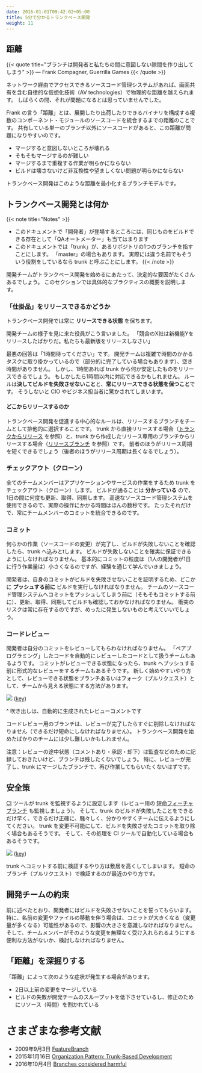 ```yaml
---
date: 2016-01-01T09:42:02+05:00
title: 5分で分かるトランクベース開発
weight: 11
---
```


## 距離

<!-- {{< quote title="Branches create distance between developers and we do not want that" >}}
&mdash; Frank Compagner, Guerrilla Games
{{< /quote >}} -->
{{< quote title="ブランチは開発者と私たちの間に意図しない隙間を作り出してしまう" >}}
&mdash; Frank Compagner, Guerrilla Games
{{< /quote >}}

<!-- Assuming any network-accessible source control, physical distance is mitigated by AV technologies including
screen sharing. So we will not worry about that so much these days. -->
ネットワーク経由でアクセスできるソースコード管理システムがあれば、画面共有を含む自律的な仮想化技術（AV technologies）で物理的な距離を越えられます。
しばらくの間、それが問題になるとは思っていませんでした。

<!-- Frank's 'distance' is about the distance to the integration of code from multiple components/modules/sub-teams for a
binary that could be deployed or shipped. The problematic distance is to code not yet in the single shared branch, 
that might: -->
Frank の言う「距離」とは、展開したり出荷したりできるバイナリを構成する複数のコンポーネント・モジュールのソースコードを統合するまでの距離のことです。
共有している単一のブランチ以外にソースコードがあると、この距離が問題になりやすいのです。

<!-- * break something unexpected once merged
* be difficult to merge in.
* not show that work was duplicated until it is merged
* not show problems of incompatibility/undesirability that does not break the build -->
* マージすると意図しないところが壊れる
* そもそもマージするのが難しい
* マージするまで重複する作業が明らかにならない
* ビルドは壊さないけど非互換性や望ましくない問題が明らかにならない

<!-- Trunk-Based Development is a branching model that reduces this distance to the minimum.  -->
トランクベース開発はこのような距離を最小化するブランチモデルです。

## トランクベース開発とは何か

{{< note title="Notes" >}}
<!-- * Use of "Developers" throughout this site, means "QA-automators" for the same buildable thing, too.
* When we say 'the trunk' on this site, it is just a branch in a single repository that developers in a team are focusing on 
for development. It may be called 'master'. That hints at the fact that the branch in question may literally not be 
called 'trunk' at all. -->
* このドキュメントで「開発者」が登場するところには、同じものをビルドできる存在として「QAオートメーター」も当てはまります
* このドキュメントでは「trunk」が、あるリポジトリの1つのブランチを指すことにします。
  「master」の場合もあります。
  実際には違う名前でもそういう役割をしているなら trunk と呼ぶことにします。
{{< /note >}}

<!-- There are many deciding factors before a development team settles on Trunk-Based Development, but here is a short overview
of the practices if they do: -->
開発チームがトランクベース開発を始めるにあたって、決定的な要因がたくさんあるでしょう。
このセクションでは具体的なプラクティスの概要を説明します。


### 「仕掛品」をリリースできるかどうか

<!-- Trunk-Based Development will always be **release ready** -->
トランクベース開発では常に **リリースできる状態** を保ちます。

<!-- If an executive manager visited the development team and commanded "Competitor X has launched feature Y, go
live now with what we have", the worst response would be "give us one hour". The development team might have been very 
busy with tricky or even time-consuming tasks (therefore partially complete), but in an hour, they are able to go live 
with something just stabilized from the trunk. Perhaps they can do it in less than an hour. The rule, though, is to **never break 
the build**, and **always be release ready** because the CIO or the business may surprise you. -->
開発チームの様子を見に来た役員がこう言いました。
「競合のX社は新機能Yをリリースしたばかりだ。私たちも最新版をリリースしなさい」

最悪の回答は「1時間待ってください」です。
開発チームは複雑で時間のかかるタスクに取り掛かっているので（部分的に完了している場合もあります）、空き時間がありません。
しかし、1時間あれば trunk から何か安定したものをリリースできるでしょう。
もしかしたら1時間以内に対応できるかもしれません。
ルールは**決してビルドを失敗させないこと**と、**常にリリースできる状態を保つこと**です。
そうしないと CIO やビジネス担当者に驚かされてしまいます。

#### どこからリリースするのか

<!-- A key facilitating rule is that Trunk-Based Development teams exclusively **either** release directly from the
trunk - see [release from trunk](/release-from-trunk/), **or** they make a branch from the trunk specifically for 
the actual release. See [Branch for release](/branch-for-release/).
Teams with a higher release cadence do the former, and those with a lower release cadence do the latter.  -->
トランクベース開発を促進する中心的なルールは、リリースするブランチをチームとして排他的に選択することです。
trunk から直接リリースする場合（[トランクからリリース](/release-from-trunk/) を参照）と、trunk から作成したリリース専用のブランチからリリースする場合（[リリースブランチ](/branch-for-release/) を参照）です。
前者のほうがリリース周期を短くできるでしょう（後者のほうがリリース周期は長くなるでしょう）。

### チェックアウト（クローン）

<!-- All developers in a team working on an application/service, clone and checkout from the trunk. They will
update/pull/sync from that branch many times a day, **knowing** that the build passes. Their fast 
source-control system means that their delays are a matter of a few seconds for this operation. They are now 
integrating their teammates' commits on an hour-by-hour basis. -->
全てのチームメンバーはアプリケーションやサービスの作業をするため trunk をチェックアウト（クローン）します。
ビルドが通ることは **分かっている** ので、1日の間に何度も更新、取得、同期します。
高速なソースコード管理システムを使用できるので、実際の操作にかかる時間はほんの数秒です。
たったそれだけで、常にチームメンバーのコミットを統合できるのです。

### コミット

<!-- Similarly, developers completing a piece of development work (changes to source code), that does not
break the build, will commit it back to the trunk. That it does not break the build should be provable. The granularity of that commit (how many a developer 
would implicitly do a day) can vary and is learned through experience, but commits are typically small. -->
何らかの作業（ソースコードの変更）が完了し、ビルドが失敗しないことを確認したら、trunk へ込みとtします。
ビルドが失敗しないことを確実に保証できるようにしなければなりません。
基本的にコミットの粒度は（1人の開発者が1日に行う作業量は）小さくなるのですが、経験を通じて学んでいきましょう。

<!-- The developer needs to run the build, to prove that they did not break anything with the commit **before** the commit
is pushed anywhere. They might have to do an update/pull/sync before they commit/push the changes back to the team's 
version control server, and additional builds too. There's a risk of a race condition there, but let us assume that is not 
going to happen for most teams. -->
開発者は、自身のコミットがビルドを失敗させないことを証明するため、どこかに **プッシュする前に** ビルドを実行しなければなりません。
チームのソースコード管理システムへコミットをプッシュしてしまう前に（そもそもコミットする前に）、更新、取得、同期してビルドも確認しておかなければなりません。
衝突のリスクは常に存在するのですが、めったに発生しないものと考えていいでしょう。

### コードレビュー

<!-- The developer needs to get the commit reviewed. Some teams will count the fact that the code was 'pair programmed'
as an automatic review. Other teams will follow a conventional design where the commit is marshaled
for review before landing in the trunk. In modern portal solutions, marshaled nearly always means a branch/fork (Pull
Request) that is visible to the team. -->
開発者は自分のコミットをレビューしてもらわなければなりません。
「ペアプログラミング」したコードを自動的にレビューしたコードとして扱うチームもあるようです。
コミットがレビューできる状態になったら、trunk へプッシュする前に形式的なレビューをするチームもあるそうです。
新しく始めやすいやり方として、レビューできる状態をブランチあるいはフォーク（プルリクエスト）として、チームから見える状態にする方法があります。

![](trunk_pr.png)
([key](/key/))

<!-- ^ the speech bubbles are stylized code review comments -->
^ 吹き出しは、自動的に生成されたレビューコメントです

<!-- Code review branches can (and should) be
deleted after the code review is complete and be very short-lived. This is tricky for teams new to Trunk Based 
Development.  -->
コードレビュー用のブランチは、レビューが完了したらすぐに削除しなければなりません（できるだけ短命にしなければなりません）。
トランクベース開発を始めたばかりのチームには少し難しいかもしれません。

<!-- Note: You want to keep
the commentary/approval/rejection that is part of the review for historical and auditing purposes, but you do not want to 
keep the branch. Specifically, you do not want the developers to focus on the branch after the code review and merge back
to the trunk. -->
注意：レビューの途中状態（コメントあり・承認・却下）は監査などのために記録しておきたいけど、ブランチは残したくないでしょう。
特に、レビューが完了し、trunk にマージしたブランチで、再び作業してもらいたくないはずです。

## 安全策

<!-- [Continuous Integration](/continuous-integration/) (CI) daemons are set up to watch the trunk (and the
[short-lived feature branches](/short-lived-feature-branches/) used in review), and as quickly and completely as possible 
loudly/visibly inform the team that the trunk is broken.  Some teams will lock the trunk and roll-back changes. Others 
will allow the CI server to do that automatically. -->
[CI](/continuous-integration/) ツールが trunk を監視するように設定します（レビュー用の [短命フィーチャブランチ](/short-lived-feature-branches/) も監視しましょう)。
そして、trunk のビルドが失敗したことをできるだけ早く、できるだけ正確に、騒々しく、分かりやすくチームに伝えるようにしてください。
trunk を変更不可能にして、ビルドを失敗させたコミットを取り除く場合もあるそうです。
そして、その処理を CI ツールで自動化している場合もあるそうです。

![](5trunk1.png)
([key](/key/))

<!-- The high bar is verifying the commit before it lands in the trunk. Short-lived Pull Request branches are the modern
place for that. -->
trunk へコミットする前に検証するやり方は敷居を高くしてしまいます。
短命のブランチ（プルリクエスト）で検証するのが最近のやり方です。

## 開発チームの約束

<!-- As stated, developers are pledging to be rigorous and not break the build. They're also going to need to consider
the impact of their potentially larger commits, especially where renames or moves were wholesale, and adopt techniques
to allow those changes to be more easily consumed by teammates. -->
前に述べたとおり、開発者にはビルドを失敗させないことを誓ってもらいます。
特に、名前の変更やファイルの移動を伴う場合は、コミットが大きくなる（変更量が多くなる）可能性があるので、影響の大きさを意識しなければなりません。
そして、チームメンバーがそのような変更を無理なく受け入れられるようにする便利な方法がないか、検討しなければなりません。

## 「距離」を深掘りする

<!-- Problematic 'distance' has a few tangible examples: -->
「距離」によって次のような症状が発生する場合があります。

<!-- * Late merges of development that happened more than a couple of days ago.
  * Difficult merges in particular
* A breaking build that lowers development team throughput, and diverts resources while it is being fixed -->
* 2日以上前の変更をマージしている
* ビルドの失敗が開発チームのスループットを低下させているし、修正のためにリソース（時間）を割かれている

# さまざまな参考文献

<!-- <a id="showHideRefs" href="javascript:toggleRefs();">show references</a>

<div>
    <table style="border: 0; box-shadow: none">
        <tr>
            <td style="padding: 2px" valign="top">03 Sep 2009, MartinFowler.com article</td>
        </tr>
        <tr>
            <td style="border-top: 0px; padding: 2px" valign="top"><a href="https://martinfowler.com/bliki/FeatureBranch.html">FeatureBranch</a></td>
        </tr>
    </table>
    <table style="border: 0; box-shadow: none">
        <tr>
            <td style="padding: 2px" valign="top">16 Jun 2015, Blog Entry</td>
        </tr>
        <tr>
            <td style="border-top: 0px; padding: 2px" valign="top"><a href="http://www.alwaysagileconsulting.com/articles/organisation-pattern-trunk-based-development">Organization Pattern: Trunk-Based Development</a></td>
        </tr>
    </table>
    <table style="border: 0; box-shadow: none">
        <tr>
            <td style="padding: 2px" valign="top">04 Oct 2016, Blog Entry</td>
        </tr>
        <tr>
            <td style="border-top: 0px; padding: 2px" valign="top"><a href="https://www.michielrook.nl/2016/10/branches-considered-harmful/">Branches considered harmful</a></td>
        </tr>
    </table>
</div>

 -->
- 2009年9月3日 [FeatureBranch](https://martinfowler.com/bliki/FeatureBranch.html)
- 2015年1月16日 [Organization Pattern: Trunk-Based Development](http://www.alwaysagileconsulting.com/articles/organisation-pattern-trunk-based-development)
- 2016年10月4日 [Branches considered harmful](https://www.michielrook.nl/2016/10/branches-considered-harmful/)

